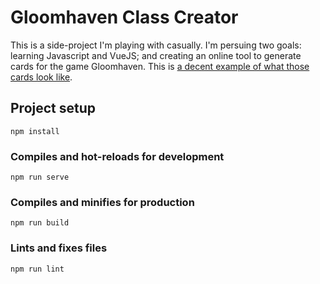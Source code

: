 # Gloomhaven Class Creator

This is a side-project I'm playing with casually. I'm persuing two goals: learning Javascript and VueJS; and creating an online tool to generate cards for the game Gloomhaven. This is [a decent example of what those cards look like](https://imgur.com/a/phrxy).

## Project setup
```
npm install
```

### Compiles and hot-reloads for development
```
npm run serve
```

### Compiles and minifies for production
```
npm run build
```

### Lints and fixes files
```
npm run lint
```
